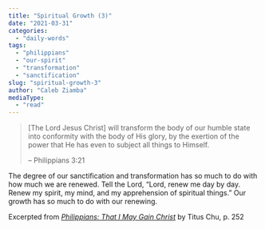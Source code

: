 ```yaml
---
title: "Spiritual Growth (3)"
date: "2021-03-31"
categories: 
  - "daily-words"
tags: 
  - "philippians"
  - "our-spirit"
  - "transformation"
  - "sanctification"
slug: "spiritual-growth-3"
author: "Caleb Ziamba"
mediaType: 
  - "read"
---
```


> \[The Lord Jesus Christ\] will transform the body of our humble state into conformity with the body of His glory, by the exertion of the power that He has even to subject all things to Himself.
> 
> – Philippians 3:21

The degree of our sanctification and transformation has so much to do with how much we are renewed. Tell the Lord, “Lord, renew me day by day. Renew my spirit, my mind, and my apprehension of spiritual things.” Our growth has so much to do with our renewing.

Excerpted from _[Philippians: That I May Gain Christ](https://www.asweetsavor.org/book-philippians/)_ by Titus Chu, p. 252
